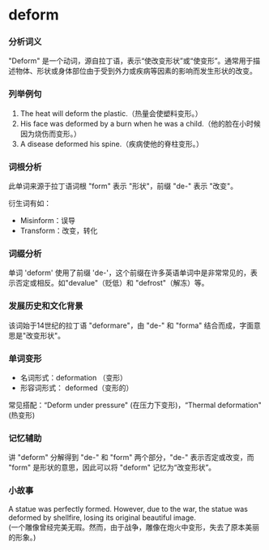 # deform

### 分析词义

  

"Deform" 是一个动词，源自拉丁语，表示“使改变形状”或“使变形”。通常用于描述物体、形状或身体部位由于受到外力或疾病等因素的影响而发生形状的改变。

  

### 列举例句

  

1.  The heat will deform the plastic.（热量会使塑料变形。）
2.  His face was deformed by a burn when he was a child.（他的脸在小时候因为烧伤而变形。）
3.  A disease deformed his spine.（疾病使他的脊柱变形。）

  

### 词根分析

  

此单词来源于拉丁语词根 "form" 表示 "形状"，前缀 "de-" 表示 "改变"。

  

衍生词有如：

  

*   Misinform：误导
*   Transform：改变，转化

  

### 词缀分析

  

单词 'deform' 使用了前缀 'de-'，这个前缀在许多英语单词中是非常常见的，表示否定或相反。如"devalue"（贬低）和 "defrost"（解冻）等。

  

### 发展历史和文化背景

  

该词始于14世纪的拉丁语 "deformare"，由 "de-" 和 "forma" 结合而成，字面意思是"改变形状"。

  

### 单词变形

  

*   名词形式：deformation （变形）
*   形容词形式： deformed（变形的）

  

常见搭配：“Deform under pressure" (在压力下变形)，“Thermal deformation" (热变形)

  

### 记忆辅助

  

讲 "deform" 分解得到 "de-" 和 "form" 两个部分，"de-" 表示否定或改变，而 "form" 是形状的意思，因此可以将 "deform" 记忆为“改变形状”。

  

### 小故事

  

A statue was perfectly formed. However, due to the war, the statue was deformed by shellfire, losing its original beautiful image.  
(一个雕像曾经完美无瑕。然而，由于战争，雕像在炮火中变形，失去了原本美丽的形象。)
